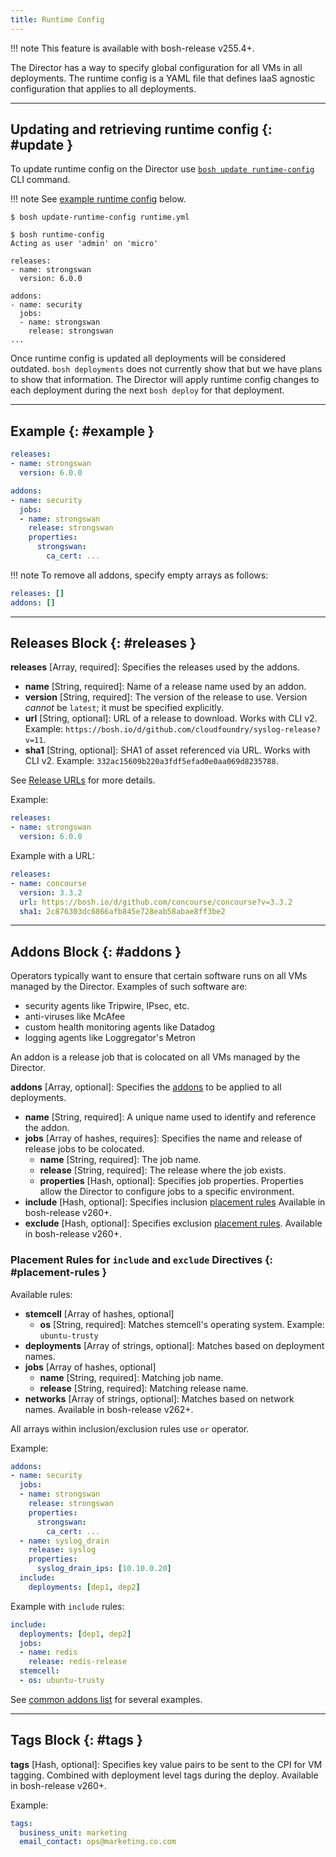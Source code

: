 ```yaml
---
title: Runtime Config
---
```


!!! note
    This feature is available with bosh-release v255.4+.

The Director has a way to specify global configuration for all VMs in all deployments. The runtime config is a YAML file that defines IaaS agnostic configuration that applies to all deployments.

---
## Updating and retrieving runtime config {: #update }

To update runtime config on the Director use [`bosh update runtime-config`](sysadmin-commands.md#cloud-config) CLI command.

!!! note
    See <a href="#example">example runtime config</a> below.

```shell
$ bosh update-runtime-config runtime.yml

$ bosh runtime-config
Acting as user 'admin' on 'micro'

releases:
- name: strongswan
  version: 6.0.0

addons:
- name: security
  jobs:
  - name: strongswan
    release: strongswan
...
```

Once runtime config is updated all deployments will be considered outdated. `bosh deployments` does not currently show that but we have plans to show that information. The Director will apply runtime config changes to each deployment during the next `bosh deploy` for that deployment.

---
## Example {: #example }

```yaml
releases:
- name: strongswan
  version: 6.0.0

addons:
- name: security
  jobs:
  - name: strongswan
    release: strongswan
    properties:
      strongswan:
        ca_cert: ...
```

!!! note
    To remove all addons, specify empty arrays as follows:

```yaml
releases: []
addons: []
```

---
## Releases Block {: #releases }

**releases** [Array, required]: Specifies the releases used by the addons.

* **name** [String, required]: Name of a release name used by an addon.
* **version** [String, required]: The version of the release to use. Version *cannot* be `latest`; it must be specified explicitly.
* **url** [String, optional]: URL of a release to download. Works with CLI v2. Example: `https://bosh.io/d/github.com/cloudfoundry/syslog-release?v=11`.
* **sha1** [String, optional]: SHA1 of asset referenced via URL. Works with CLI v2. Example: `332ac15609b220a3fdf5efad0e0aa069d8235788`.

See [Release URLs](release-urls.md) for more details.

Example:

```yaml
releases:
- name: strongswan
  version: 6.0.0
```

Example with a URL:

```yaml
releases:
- name: concourse
  version: 3.3.2
  url: https://bosh.io/d/github.com/concourse/concourse?v=3.3.2
  sha1: 2c876303dc6866afb845e728eab58abae8ff3be2
```

---
## Addons Block {: #addons }

Operators typically want to ensure that certain software runs on all VMs managed by the Director. Examples of such software are:

- security agents like Tripwire, IPsec, etc.
- anti-viruses like McAfee
- custom health monitoring agents like Datadog
- logging agents like Loggregator's Metron

An addon is a release job that is colocated on all VMs managed by the Director.

**addons** [Array, optional]: Specifies the [addons](./terminology.html#addon) to be applied to all deployments.

* **name** [String, required]: A unique name used to identify and reference the addon.
* **jobs** [Array of hashes, requires]: Specifies the name and release of release jobs to be colocated.
  * **name** [String, required]: The job name.
  * **release** [String, required]: The release where the job exists.
  * **properties** [Hash, optional]: Specifies job properties. Properties allow the Director to configure jobs to a specific environment.
* **include** [Hash, optional]: Specifies inclusion <a href="#placement-rules">placement rules</a> Available in bosh-release v260+.
* **exclude** [Hash, optional]: Specifies exclusion <a href="#placement-rules">placement rules</a>. Available in bosh-release v260+.

### Placement Rules for `include` and `exclude` Directives {: #placement-rules }

Available rules:

* **stemcell** [Array of hashes, optional]
  * **os** [String, required]: Matches stemcell's operating system. Example: `ubuntu-trusty`
* **deployments** [Array of strings, optional]: Matches based on deployment names.
* **jobs** [Array of hashes, optional]
  * **name** [String, required]: Matching job name.
  * **release** [String, required]: Matching release name.
* **networks** [Array of strings, optional]: Matches based on network names. Available in bosh-release v262+.

All arrays within inclusion/exclusion rules use `or` operator.

Example:

```yaml
addons:
- name: security
  jobs:
  - name: strongswan
    release: strongswan
    properties:
      strongswan:
        ca_cert: ...
  - name: syslog_drain
    release: syslog
    properties:
      syslog_drain_ips: [10.10.0.20]
  include:
    deployments: [dep1, dep2]
```

Example with `include` rules:

```yaml
include:
  deployments: [dep1, dep2]
  jobs:
  - name: redis
    release: redis-release
  stemcell:
  - os: ubuntu-trusty
```

See [common addons list](addons-common.md) for several examples.

---
## Tags Block {: #tags }

**tags** [Hash, optional]: Specifies key value pairs to be sent to the CPI for VM tagging. Combined with deployment level tags during the deploy. Available in bosh-release v260+.

Example:

```yaml
tags:
  business_unit: marketing
  email_contact: ops@marketing.co.com
```

